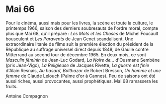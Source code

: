 # Mai 66

Pour le cinéma, aussi mais pour les livres, la scène et toute la culture, le printemps 1966, saison des derniers soubresauts de l'ordre moral, compte plus que Mai 68, qu'il prépare : _Les Mots et les Choses_ de Michel Foucault bousculent et _Les Paravents_ de Jean Genet scandalisent. Une extraordinaire litanie de films suit la première élection du président de la République au suffrage universel direct depuis 1848, de Gaulle contre Mitterrand au second tour de décembre 1965. En deux mois, ce sont _Masculin féminin_ de Jean-Luc Godard, _La Noire de..._ d'Ousmane Sembène (prix Jean-Vigo), _La Religieuse_ de Jacques Rivette, _La guerre est finie_ d'Alain Resnais, _Au hasard, Balthazar_ de Robert Bresson, _Un homme et une femme_ de Claude Lelouch (Palme d'or à Cannes). Peu de saisons ont été aussi riches, aussi provocantes, aussi prophétiques. Mai 68 ramassera les fruits.

<div class="author">Antoine Compagnon</div>
